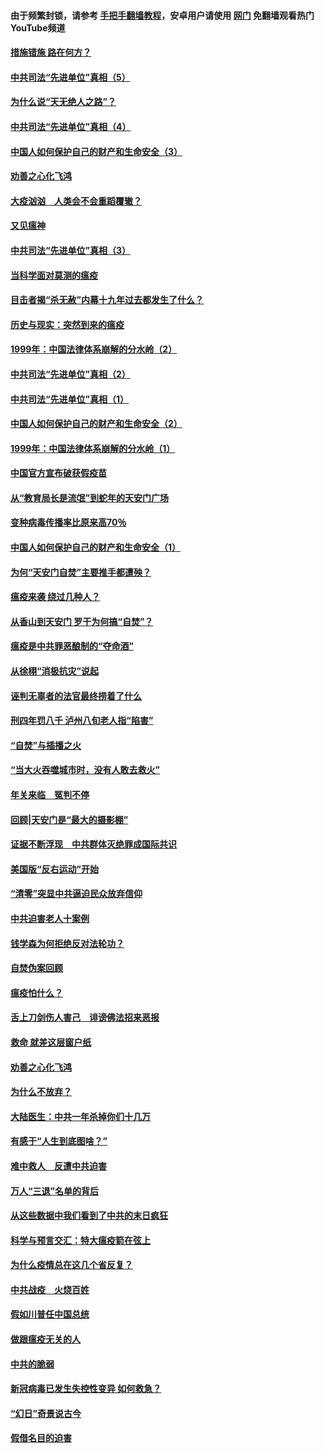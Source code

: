 #### 由于频繁封锁，请参考 [手把手翻墙教程](https://github.com/gfw-breaker/guides/wiki/)，安卓用户请使用 [网门](https://github.com/gfw-breaker/nogfw/blob/master/dl.md?t=02121900) 免翻墙观看热门YouTube频道 

#### [措施错施  路在何方？](../pages/19/420076.md?t=02121900) 

#### [中共司法“先进单位”真相（5）](../pages/19/419453.md?t=02121900) 

#### [为什么说“天无绝人之路”？](../pages/19/419618.md?t=02121900) 

#### [中共司法“先进单位”真相（4）](../pages/19/419452.md?t=02121900) 

#### [中国人如何保护自己的财产和生命安全（3）](../pages/19/419405.md?t=02121900) 

#### [劝善之心化飞鸿](../pages/19/418758.md?t=02121900) 

#### [大疫汹汹　人类会不会重蹈覆辙？](../pages/19/419691.md?t=02121900) 

#### [又见瘟神](../pages/19/419225.md?t=02121900) 

#### [中共司法“先进单位”真相（3）](../pages/19/419451.md?t=02121900) 

#### [当科学面对莫测的瘟疫](../pages/19/419625.md?t=02121900) 

#### [目击者揭“杀无赦”内幕十九年过去都发生了什么？](../pages/19/419617.md?t=02121900) 

#### [历史与现实：突然到来的瘟疫](../pages/19/419619.md?t=02121900) 

#### [1999年：中国法律体系崩解的分水岭（2）](../pages/19/419455.md?t=02121900) 

#### [中共司法“先进单位”真相（2）](../pages/19/419450.md?t=02121900) 

#### [中共司法“先进单位”真相（1）](../pages/19/419449.md?t=02121900) 

#### [中国人如何保护自己的财产和生命安全（2）](../pages/19/419404.md?t=02121900) 

#### [1999年：中国法律体系崩解的分水岭（1）](../pages/19/419454.md?t=02121900) 

#### [中国官方宣布破获假疫苗](../pages/19/419504.md?t=02121900) 

#### [从“教育局长是流氓”到蛇年的天安门广场](../pages/19/419470.md?t=02121900) 

#### [变种病毒传播率比原来高70％](../pages/19/419456.md?t=02121900) 

#### [中国人如何保护自己的财产和生命安全（1）](../pages/19/419403.md?t=02121900) 

#### [为何“天安门自焚”主要推手都遭殃？](../pages/19/419348.md?t=02121900) 

#### [瘟疫来袭 绕过几种人？](../pages/19/419349.md?t=02121900) 

#### [从香山到天安门 罗干为何搞“自焚”？](../pages/19/419270.md?t=02121900) 

#### [瘟疫是中共罪恶酿制的“夺命酒”](../pages/19/419223.md?t=02121900) 

#### [从徐栩“消极抗灾”说起](../pages/19/419224.md?t=02121900) 

#### [诬判无辜者的法官最终捞着了什么](../pages/19/419268.md?t=02121900) 

#### [刑四年罚八千 泸州八旬老人指“陷害”](../pages/19/419232.md?t=02121900) 

#### [“自焚”与插播之火](../pages/19/419226.md?t=02121900) 

#### [“当大火吞噬城市时，没有人敢去救火”](../pages/19/419077.md?t=02121900) 

#### [年关来临　冤判不停](../pages/19/419093.md?t=02121900) 

#### [回顾|天安门是“最大的摄影棚”](../pages/19/380866.md?t=02121900) 

#### [证据不断浮现　中共群体灭绝罪成国际共识](../pages/19/419031.md?t=02121900) 

#### [美国版“反右运动”开始](../pages/19/419030.md?t=02121900) 

#### [“清零”突显中共逼迫民众放弃信仰](../pages/19/418995.md?t=02121900) 

#### [中共迫害老人十案例](../pages/19/418831.md?t=02121900) 

#### [钱学森为何拒绝反对法轮功？](../pages/19/418905.md?t=02121900) 

#### [自焚伪案回顾](../pages/19/418799.md?t=02121900) 

#### [瘟疫怕什么？](../pages/19/418800.md?t=02121900) 

#### [舌上刀剑伤人害己　诽谤佛法招来恶报](../pages/19/418731.md?t=02121900) 

#### [救命 就差这层窗户纸](../pages/19/418706.md?t=02121900) 

#### [劝善之心化飞鸿](../pages/19/416766.md?t=02121900) 

#### [为什么不放弃？](../pages/19/418691.md?t=02121900) 

#### [大陆医生：中共一年杀掉你们十几万](../pages/19/418670.md?t=02121900) 

#### [有感于“人生到底图啥？”](../pages/19/418624.md?t=02121900) 

#### [难中救人　反遭中共迫害](../pages/19/418414.md?t=02121900) 

#### [万人“三退”名单的背后](../pages/19/418505.md?t=02121900) 

#### [从这些数据中我们看到了中共的末日疯狂](../pages/19/418420.md?t=02121900) 

#### [科学与预言交汇：特大瘟疫箭在弦上](../pages/19/418266.md?t=02121900) 

#### [为什么疫情总在这几个省反复？](../pages/19/418219.md?t=02121900) 

#### [中共战疫　火烧百姓](../pages/19/418220.md?t=02121900) 

#### [假如川普任中国总统](../pages/19/418174.md?t=02121900) 

#### [做跟瘟疫无关的人](../pages/19/418171.md?t=02121900) 

#### [中共的脆弱](../pages/19/418196.md?t=02121900) 

#### [新冠病毒已发生失控性变异 如何救急？](../pages/19/418032.md?t=02121900) 

#### [“幻日”奇景说古今](../pages/19/418033.md?t=02121900) 

#### [假借名目的迫害](../pages/19/418055.md?t=02121900) 

